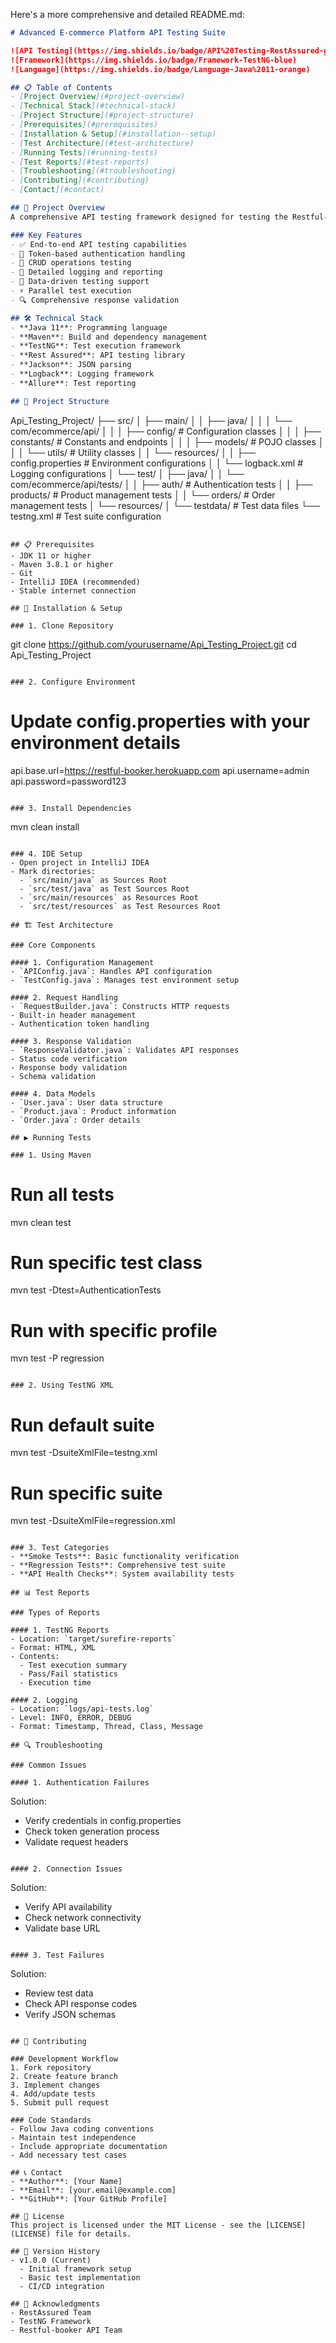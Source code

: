 Here's a more comprehensive and detailed README.md:

```markdown
# Advanced E-commerce Platform API Testing Suite

![API Testing](https://img.shields.io/badge/API%20Testing-RestAssured-green)
![Framework](https://img.shields.io/badge/Framework-TestNG-blue)
![Language](https://img.shields.io/badge/Language-Java%2011-orange)

## 📋 Table of Contents
- [Project Overview](#project-overview)
- [Technical Stack](#technical-stack)
- [Project Structure](#project-structure)
- [Prerequisites](#prerequisites)
- [Installation & Setup](#installation--setup)
- [Test Architecture](#test-architecture)
- [Running Tests](#running-tests)
- [Test Reports](#test-reports)
- [Troubleshooting](#troubleshooting)
- [Contributing](#contributing)
- [Contact](#contact)

## 🎯 Project Overview
A comprehensive API testing framework designed for testing the Restful-booker API. This framework implements industry best practices for API testing, including modular test design, robust error handling, and detailed reporting.

### Key Features
- ✅ End-to-end API testing capabilities
- 🔐 Token-based authentication handling
- 🔄 CRUD operations testing
- 📝 Detailed logging and reporting
- 🎯 Data-driven testing support
- ⚡ Parallel test execution
- 🔍 Comprehensive response validation

## 🛠 Technical Stack
- **Java 11**: Programming language
- **Maven**: Build and dependency management
- **TestNG**: Test execution framework
- **Rest Assured**: API testing library
- **Jackson**: JSON parsing
- **Logback**: Logging framework
- **Allure**: Test reporting

## 📁 Project Structure
```
Api_Testing_Project/
├── src/
│   ├── main/
│   │   ├── java/
│   │   │   └── com/ecommerce/api/
│   │   │       ├── config/           # Configuration classes
│   │   │       ├── constants/        # Constants and endpoints
│   │   │       ├── models/          # POJO classes
│   │   │       └── utils/           # Utility classes
│   │   └── resources/
│   │       ├── config.properties    # Environment configurations
│   │       └── logback.xml         # Logging configurations
│   └── test/
│       ├── java/
│       │   └── com/ecommerce/api/tests/
│       │       ├── auth/            # Authentication tests
│       │       ├── products/        # Product management tests
│       │       └── orders/          # Order management tests
│       └── resources/
│           └── testdata/           # Test data files
└── testng.xml                     # Test suite configuration
```

## 📋 Prerequisites
- JDK 11 or higher
- Maven 3.8.1 or higher
- Git
- IntelliJ IDEA (recommended)
- Stable internet connection

## 🚀 Installation & Setup

### 1. Clone Repository
```
git clone https://github.com/yourusername/Api_Testing_Project.git
cd Api_Testing_Project
```

### 2. Configure Environment
```
# Update config.properties with your environment details
api.base.url=https://restful-booker.herokuapp.com
api.username=admin
api.password=password123
```

### 3. Install Dependencies
```
mvn clean install
```

### 4. IDE Setup
- Open project in IntelliJ IDEA
- Mark directories:
  - `src/main/java` as Sources Root
  - `src/test/java` as Test Sources Root
  - `src/main/resources` as Resources Root
  - `src/test/resources` as Test Resources Root

## 🏗 Test Architecture

### Core Components

#### 1. Configuration Management
- `APIConfig.java`: Handles API configuration
- `TestConfig.java`: Manages test environment setup

#### 2. Request Handling
- `RequestBuilder.java`: Constructs HTTP requests
- Built-in header management
- Authentication token handling

#### 3. Response Validation
- `ResponseValidator.java`: Validates API responses
- Status code verification
- Response body validation
- Schema validation

#### 4. Data Models
- `User.java`: User data structure
- `Product.java`: Product information
- `Order.java`: Order details

## ▶️ Running Tests

### 1. Using Maven
```
# Run all tests
mvn clean test

# Run specific test class
mvn test -Dtest=AuthenticationTests

# Run with specific profile
mvn test -P regression
```

### 2. Using TestNG XML
```
# Run default suite
mvn test -DsuiteXmlFile=testng.xml

# Run specific suite
mvn test -DsuiteXmlFile=regression.xml
```

### 3. Test Categories
- **Smoke Tests**: Basic functionality verification
- **Regression Tests**: Comprehensive test suite
- **API Health Checks**: System availability tests

## 📊 Test Reports

### Types of Reports

#### 1. TestNG Reports
- Location: `target/surefire-reports`
- Format: HTML, XML
- Contents:
  - Test execution summary
  - Pass/Fail statistics
  - Execution time

#### 2. Logging
- Location: `logs/api-tests.log`
- Level: INFO, ERROR, DEBUG
- Format: Timestamp, Thread, Class, Message

## 🔍 Troubleshooting

### Common Issues

#### 1. Authentication Failures
```
Solution:
- Verify credentials in config.properties
- Check token generation process
- Validate request headers
```

#### 2. Connection Issues
```
Solution:
- Verify API availability
- Check network connectivity
- Validate base URL
```

#### 3. Test Failures
```
Solution:
- Review test data
- Check API response codes
- Verify JSON schemas
```

## 🤝 Contributing

### Development Workflow
1. Fork repository
2. Create feature branch
3. Implement changes
4. Add/update tests
5. Submit pull request

### Code Standards
- Follow Java coding conventions
- Maintain test independence
- Include appropriate documentation
- Add necessary test cases

## 📞 Contact
- **Author**: [Your Name]
- **Email**: [your.email@example.com]
- **GitHub**: [Your GitHub Profile]

## 📄 License
This project is licensed under the MIT License - see the [LICENSE](LICENSE) file for details.

## 🔄 Version History
- v1.0.0 (Current)
  - Initial framework setup
  - Basic test implementation
  - CI/CD integration

## 🙏 Acknowledgments
- RestAssured Team
- TestNG Framework
- Restful-booker API Team
```
